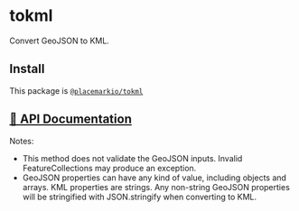 # tokml

Convert GeoJSON to KML.

## Install

This package is [`@placemarkio/tokml`](https://www.npmjs.com/package/@placemarkio/tokml)

## [📕 API Documentation](http://tokml.docs.placemark.io/)

Notes:

- This method does not validate the GeoJSON inputs. Invalid FeatureCollections
  may produce an exception.
- GeoJSON properties can have any kind of value, including objects and arrays.
  KML properties are strings. Any non-string GeoJSON properties will be stringified
  with JSON.stringify when converting to KML.
